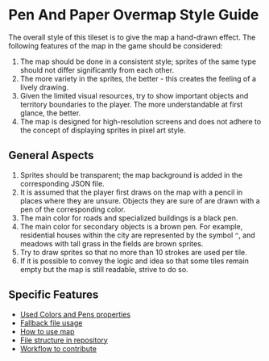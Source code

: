 # Pen And Paper Overmap Style Guide

The overall style of this tileset is to give the map a hand-drawn effect. The following features of the map in the game should be considered:

1. The map should be done in a consistent style; sprites of the same type should not differ significantly from each other.
2. The more variety in the sprites, the better - this creates the feeling of a lively drawing.
3. Given the limited visual resources, try to show important objects and territory boundaries to the player. The more understandable at first glance, the better.
4. The map is designed for high-resolution screens and does not adhere to the concept of displaying sprites in pixel art style.

## General Aspects

1. Sprites should be transparent; the map background is added in the corresponding JSON file.
2. It is assumed that the player first draws on the map with a pencil in places where they are unsure. Objects they are sure of are drawn with a pen of the corresponding color.
3. The main color for roads and specialized buildings is a black pen.
4. The main color for secondary objects is a brown pen. For example, residential houses within the city are represented by the symbol `^`, and meadows with tall grass in the fields are brown sprites.
5. Try to draw sprites so that no more than 10 strokes are used per tile.
6. If it is possible to convey the logic and idea so that some tiles remain empty but the map is still readable, strive to do so.

## Specific Features

- [Used Colors and Pens properties](./colors.md)
- [Fallback file usage](./fallback.md)
- [How to use map](./usage.md)
- [File structure in repository](./file_structure.md)
- [Workflow to contribute](./workflow.md)

